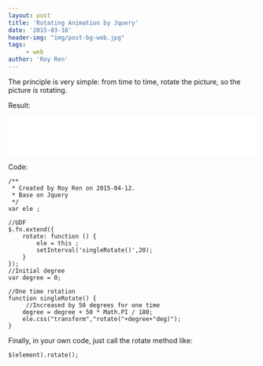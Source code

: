 ```yaml
---
layout: post
title: 'Rotating Animation by Jquery'
date: '2015-03-18'
header-img: "img/post-bg-web.jpg"
tags:
     - web
author: 'Roy Ren'
---
```


The principle is very simple: from time to time, rotate the picture, so the picture is rotating.

Result:

<iframe src="{{ site.baseurl }}/example/jquery/rotate" width="100%" height="80px" frameborder="0" scrolling="no"> </iframe>


Code:

	/**
	 * Created by Roy Ren on 2015-04-12.
	 * Base on Jquery
	 */
	var ele ;
	
	//UDF
	$.fn.extend({
	    rotate: function () {
	        ele = this ;
	        setInterval('singleRotate()',20);
	    }
	});
	//Initial degree
	var degree = 0;
	
	//One time rotation
	function singleRotate() {
		 //Increased by 50 degrees for one time
	    degree = degree + 50 * Math.PI / 180;
	    ele.css("transform","rotate("+degree+"deg)");
	}
	
Finally, in your own code, just call the rotate method like:

	$(element).rotate();